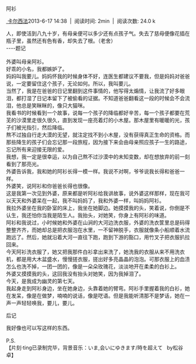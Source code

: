 阿衫

[ 卡尔西法](https://pianke.me/pages/user/user.html?uid=134897)2013-6-17
14:38  |  阅读时间: 2min  |  阅读次数: 24.0 k

人，即使活到八九十岁，有母亲便可以多少还有点孩子气。失去了慈母便像花插在瓶子里，虽然还有色有香，却失去了根。（老舍）\
----题记\
\
外婆叫母亲阿衫。\
好乖的小名，我都嫉妒了。\
妈妈叫我要儿。妈妈怀我的时候身体不好，连医生都建议不要我，但是妈妈对爸爸说，一定要留住这个孩子，无论如何。所以，我叫要儿。\
当然了，我是在爸爸的日记里翻到这件事情的，他写得太煽情，让我流了好多眼泪，都打湿了日记本留下了被偷看的证据。不知道爸爸翻看这一段的时候会不会流泪，他总是笑眯眯的，像只大猫咪。\
我看书的时候看到一个故事，说每一个孩子的降临都好辛苦，每一个孩子都要在荒芜的沙漠里走很久很久，直到发现一座亮着灯的小木屋。那木屋里有暖暖的光，孩子们被光指引，然后降临。\
熬不过独自行走大漠的无望，就注定找不到小木屋，没有获得真正生命的资格。而那些降生的孩子们会忘记那一段旅程，因为接下来会由母亲照应孩子一生的路途，忘记所有来迎接无限的爱。\
我想，我一定是很幸运，以为自己熬不过沙漠中的未知变数，却在想放弃的前一刻看到了那亮光。\
外婆告诉我，我和她的阿衫长得一模一样。我说不对啊，爷爷说我长得和爸爸一样。\
外婆笑，说阿衫和你爸爸长得也很像。\
这是我第一次见到外婆，原来都是听阿衫给我讲故事，说外婆这样那样，现在我可以天天和外婆呆在一起，我不叫妈妈了，我和外婆一样，叫妈妈阿衫。\
我拉外婆坐在我的卧室的床上，我坐在她脚边。她摸摸我的头，笑着说，你倒是不认生，我还怕你当我是陌生人。我抬头，对她笑，你身上有阿衫的味道。\
阿衫和我说过，小时候她和外婆在山涧的大河边洗衣服，外婆的洗衣筐里总是码得整整齐齐，而她却总是把衣服泡在水里，一不留神脱手，衣服就像条小船顺着水流跑远了。然后，她就沿着大河一直往下跑，跑到下游的豁口，用竹叉子把衣服扒拉回来。\
今天阿衫洗衣服了，她又把我那件白衫拿出来洗了，她洗我的衣服从来不用洗衣机，都是用大木盆盛水，慢慢搓衣服，搓出好多亮晶晶的泡泡。可那衣服上的血渍怎么也洗不掉，一团一团的，像是一朵朵玫瑰花，淡淡地开在柔柔的白衫上。\
外婆又摸摸我的头，这回我没有抬头对她笑，因为我掉泪了。\
今天，是我成为幽灵的第七天。\
我起身走到阿衫身边，坐在她身边，头靠着她的臂弯。阿衫手里握着我的白衫，她在发呆，像是在做梦，喃喃的说话，像是呓语。但是我能听清那不是梦话，她在一声一声轻轻唤我，要儿，要儿。

后记

我好像也可以写这样的东西。\
\
P.S.\
【片刻·ting已录制完毕，背景音乐：いま,会いにゆきます/時を超えて  
by松谷卓】
